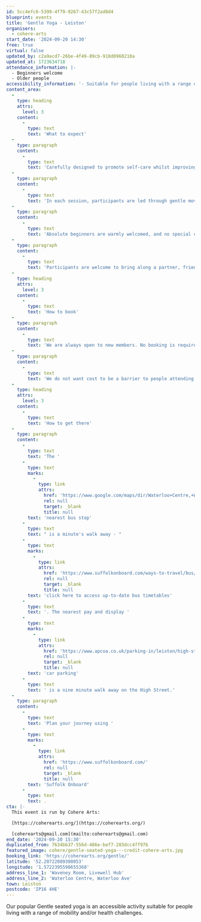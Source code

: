 ```yaml
---
id: 5cc4efc6-5399-4f79-9267-43c57f2ad8d4
blueprint: events
title: 'Gentle Yoga - Leiston'
organisers:
  - cohere-arts
start_date: '2024-09-20 14:30'
free: true
virtual: false
updated_by: c2a9acd7-26be-4f49-89cb-918d0960210a
updated_at: 1723634718
attendance_information: |-
  - Beginners welcome
  - Older people
accessibility_information: '- Suitable for people living with a range of mobility and health challenges'
content_area:
  -
    type: heading
    attrs:
      level: 3
    content:
      -
        type: text
        text: 'What to expect'
  -
    type: paragraph
    content:
      -
        type: text
        text: 'Carefully designed to promote self-care whilst improving physical and mental wellbeing, the activity offers a gentle way to ease back into exercise.'
  -
    type: paragraph
    content:
      -
        type: text
        text: 'In each session, participants are led through gentle movements and poses to relaxing music, with all activity taking place seated on a chair. The lead practitioner will invite everyone to adapt how they engage according to their own individual need, offering a range of options to choose from. '
  -
    type: paragraph
    content:
      -
        type: text
        text: 'Absolute beginners are warmly welcomed, and no special clothing or equipment is required. '
  -
    type: paragraph
    content:
      -
        type: text
        text: 'Participants are welcome to bring along a partner, friend or carer.'
  -
    type: heading
    attrs:
      level: 3
    content:
      -
        type: text
        text: 'How to book'
  -
    type: paragraph
    content:
      -
        type: text
        text: 'We are always open to new members. No booking is required - just turn up!'
  -
    type: paragraph
    content:
      -
        type: text
        text: 'We do not want cost to be a barrier to people attending but welcome a suggested donation of up to £5 per person, per session.'
  -
    type: heading
    attrs:
      level: 3
    content:
      -
        type: text
        text: 'How to get there'
  -
    type: paragraph
    content:
      -
        type: text
        text: 'The '
      -
        type: text
        marks:
          -
            type: link
            attrs:
              href: 'https://www.google.com/maps/dir/Waterloo+Centre,+Waterloo+Avenue,+Leiston/Alde+Valley+Sixth+Form,+Leiston+IP16+4HF/@52.2073424,1.5696024,17z/data=!3m1!4b1!4m14!4m13!1m5!1m1!1s0x47da273bffdf3ca7:0x637e40a19c51e4aa!2m2!1d1.572243!2d52.2070679!1m5!1m1!1s0x47da278e8324ea63:0x4fac248eaf39a1eb!2m2!1d1.572119!2d52.207539!3e2?entry=ttu'
              rel: null
              target: _blank
              title: null
        text: 'nearest bus stop'
      -
        type: text
        text: " is a minute's walk away - "
      -
        type: text
        marks:
          -
            type: link
            attrs:
              href: 'https://www.suffolkonboard.com/ways-to-travel/bus/'
              rel: null
              target: _blank
              title: null
        text: 'click here to access up-to-date bus timetables'
      -
        type: text
        text: '. The nearest pay and display '
      -
        type: text
        marks:
          -
            type: link
            attrs:
              href: 'https://www.apcoa.co.uk/parking-in/leiston/high-street-leiston/'
              rel: null
              target: _blank
              title: null
        text: 'car parking'
      -
        type: text
        text: ' is a nine minute walk away on the High Street.'
  -
    type: paragraph
    content:
      -
        type: text
        text: 'Plan your journey using '
      -
        type: text
        marks:
          -
            type: link
            attrs:
              href: 'https://www.suffolkonboard.com/'
              rel: null
              target: _blank
              title: null
        text: 'Suffolk Onboard'
      -
        type: text
        text: .
cta: |-
  This event is run by Cohere Arts:

  [https://coherearts.org/](https://coherearts.org/)

  [coherearts@gmail.com](mailto:coherearts@gmail.com)
end_date: '2024-09-20 15:30'
duplicated_from: 7634bb37-556d-486e-bef7-203dcc4ff97b
featured_image: cohere/gentle-seated-yoga---credit-cohere-arts.jpg
booking_link: 'https://coherearts.org/gentle/'
latitude: '52.20722089308053'
longitude: '1.5722395598655368'
address_line_1: 'Waveney Room, Livewell Hub'
address_line_2: 'Waterloo Centre, Waterloo Ave'
town: Leiston
postcode: 'IP16 4HE'
---
```

Our popular Gentle seated yoga is an accessible activity suitable for people living with a range of mobility and/or health challenges.